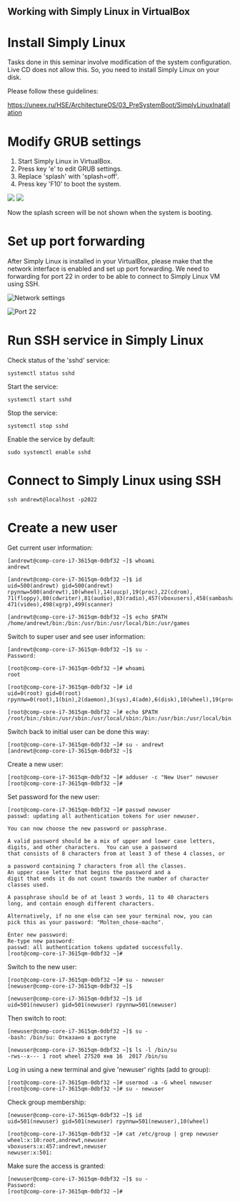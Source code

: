 Working with Simply Linux in VirtualBox
---

# Install Simply Linux

Tasks done in this seminar involve modification of the system configuration.
Live CD does not allow this. So, you need to install Simply Linux on your disk.

Please follow these guidelines:

https://uneex.ru/HSE/ArchitectureOS/03_PreSystemBoot/SimplyLinuxInatallation 

# Modify GRUB settings

1. Start Simply Linux in VirtualBox.
2. Press key 'e' to edit GRUB settings.
2. Replace 'splash' with 'splash=off'.
3. Press key 'F10' to boot the system.

![](pic00.png)
![](pic01.png)

Now the splash screen will be not shown when the system is booting.

# Set up port forwarding

After Simply Linux is installed in your VirtualBox, please make that the network
interface is enabled and set up port forwarding. We need to forwarding for port 22
in order to be able to connect to Simply Linux VM using SSH. 

![Network settings](Pic03.png)

![Port 22](Pic04.png)

# Run SSH service in Simply Linux

Check status of the 'sshd' service:

    systemctl status sshd
    
Start the service:

    systemctl start sshd

Stop the service:

    systemctl stop sshd

Enable the service by default:

    sudo systemctl enable sshd

# Connect to Simply Linux using SSH

    ssh andrewt@localhost -p2022

# Create a new user

Get current user information:

    [andrewt@comp-core-i7-3615qm-0dbf32 ~]$ whoami
    andrewt

    [andrewt@comp-core-i7-3615qm-0dbf32 ~]$ id
    uid=500(andrewt) gid=500(andrewt) группы=500(andrewt),10(wheel),14(uucp),19(proc),22(cdrom),
    71(floppy),80(cdwriter),81(audio),83(radio),457(vboxusers),458(sambashare),463(camera),
    471(video),498(xgrp),499(scanner)

    [andrewt@comp-core-i7-3615qm-0dbf32 ~]$ echo $PATH
    /home/andrewt/bin:/bin:/usr/bin:/usr/local/bin:/usr/games

Switch to super user and see user information:

    [andrewt@comp-core-i7-3615qm-0dbf32 ~]$ su -
    Password:
 
    [root@comp-core-i7-3615qm-0dbf32 ~]# whoami
    root

    [root@comp-core-i7-3615qm-0dbf32 ~]# id
    uid=0(root) gid=0(root) группы=0(root),1(bin),2(daemon),3(sys),4(adm),6(disk),10(wheel),19(proc)
    
    [root@comp-core-i7-3615qm-0dbf32 ~]# echo $PATH
    /root/bin:/sbin:/usr/sbin:/usr/local/sbin:/bin:/usr/bin:/usr/local/bin

Switch back to initial user can be done this way:

    [root@comp-core-i7-3615qm-0dbf32 ~]# su - andrewt
    [andrewt@comp-core-i7-3615qm-0dbf32 ~]$ 

Create a new user:

    [root@comp-core-i7-3615qm-0dbf32 ~]# adduser -c "New User" newuser
    [root@comp-core-i7-3615qm-0dbf32 ~]# 

Set password for the new user:

    [root@comp-core-i7-3615qm-0dbf32 ~]# passwd newuser
    passwd: updating all authentication tokens for user newuser.

    You can now choose the new password or passphrase.
    
    A valid password should be a mix of upper and lower case letters,
    digits, and other characters.  You can use a password
    that consists of 8 characters from at least 3 of these 4 classes, or
    
    a password containing 7 characters from all the classes.
    An upper case letter that begins the password and a
    digit that ends it do not count towards the number of character
    classes used.
    
    A passphrase should be of at least 3 words, 11 to 40 characters
    long, and contain enough different characters.
    
    Alternatively, if no one else can see your terminal now, you can
    pick this as your password: "Molten_chose-macho".
    
    Enter new password: 
    Re-type new password: 
    passwd: all authentication tokens updated successfully.
    [root@comp-core-i7-3615qm-0dbf32 ~]# 

Switch to the new user:

    [root@comp-core-i7-3615qm-0dbf32 ~]# su - newuser
    [newuser@comp-core-i7-3615qm-0dbf32 ~]$ 

    [newuser@comp-core-i7-3615qm-0dbf32 ~]$ id
    uid=501(newuser) gid=501(newuser) группы=501(newuser)

Then switch to root:

    [newuser@comp-core-i7-3615qm-0dbf32 ~]$ su -
    -bash: /bin/su: Отказано в доступе

    [newuser@comp-core-i7-3615qm-0dbf32 ~]$ ls -l /bin/su
    -rws--x--- 1 root wheel 27520 янв 16  2017 /bin/su

Log in using a new terminal and give 'newuser' rights (add to group):


    [root@comp-core-i7-3615qm-0dbf32 ~]# usermod -a -G wheel newuser
    [root@comp-core-i7-3615qm-0dbf32 ~]# su - newuser
    
Check group membership:

    [newuser@comp-core-i7-3615qm-0dbf32 ~]$ id
    uid=501(newuser) gid=501(newuser) группы=501(newuser),10(wheel)

    [root@comp-core-i7-3615qm-0dbf32 ~]# cat /etc/group | grep newuser
    wheel:x:10:root,andrewt,newuser
    vboxusers:x:457:andrewt,newuser
    newuser:x:501:

Make sure the access is granted:

    [newuser@comp-core-i7-3615qm-0dbf32 ~]$ su -
    Password: 
    [root@comp-core-i7-3615qm-0dbf32 ~]#

